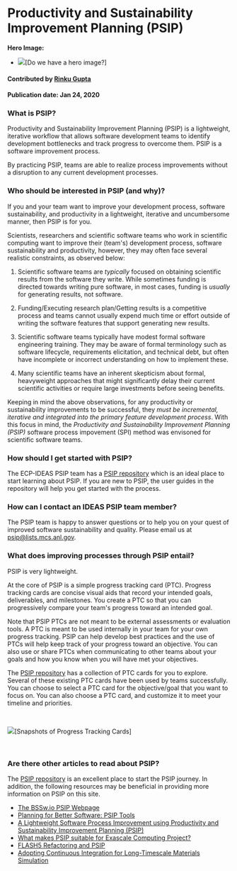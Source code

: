 # Productivity and Sustainability Improvement Planning (PSIP)
 
**Hero Image:**

 - <img src='https://github.com/betterscientificsoftware/images/raw/master/Blog_0819_Dataviz.png' />[Do we have a hero image?]
 
#### Contributed by [Rinku Gupta](https://github.com/rinkug)
#### Publication date: Jan 24, 2020


### What is PSIP?

Productivity and Sustainability Improvement Planning (PSIP) is a lightweight, iterative workflow that allows software development teams to identify development bottlenecks and track progress to overcome them. PSIP is a software improvement process.

By practicing PSIP, teams are able to realize process improvements without a disruption to any current development processes. 

### Who should be interested in PSIP (and why)?

If you and your team want to improve your development process, software sustainability, and productivity in a lightweight, iterative and uncumbersome manner, then PSIP is for you.

Scientists, researchers and scientific software teams who work in scientific computing want to improve their (team's) development process, software sustainability and productivity, however, they may often face several realistic constraints, as observed below: 

1.  Scientific software teams are *typically* focused on obtaining scientific results from the software they write. While sometimes funding is directed towards writing pure software, in most cases, funding is *usually* for generating results, not software. 

2. Funding/Executing research plan/Getting results is a competitive process and teams cannot usually expend much time or effort outside of writing the software features that support generating new results. 

3. Scientific software teams typically have modest formal software engineering training. They may be aware of formal terminology such as software lifecycle, requirements elicitation, and technical debt, but often have incomplete or incorrect understanding on how to implement these.

4. Many scientific teams have an inherent skepticism about formal, heavyweight approaches that might significantly delay their current scientific activities or require large investments before seeing benefits.

Keeping in mind the above observations, for any productivity or sustainability improvements to be successful, they *must be incremental, iterative and integrated into the primary feature development process*. With this focus in mind, the *Productivity and Sustainability Improvement Planning (PSIP)* software process impovement (SPI) method was envisoned for scientific software teams.


### How should I get started with PSIP?

The ECP-IDEAS PSIP team has a [PSIP repository](https://github.com/bssw-psip/practice-guides/blob/master/README.md) which is an ideal place to start learning about PSIP. If you are new to PSIP, the user guides in the repository will help you get started with the process.


### How can I contact an IDEAS PSIP team member?

The PSIP team is happy to answer questions or to help you on your quest of improved software sustainability and quality. Please email us at [psip@lists.mcs.anl.gov](psip@lists.mcs.anl.gov). 


### What does improving processes through PSIP entail?

PSIP is very lightweight. 

At the core of PSIP is a simple progress tracking card (PTC). Progress tracking cards are concise visual aids that record your intended goals, deliverables, and milestones. You create a PTC so that you can progressively compare your team's progress toward an intended goal. 

Note that PSIP PTCs are not meant to be external assessments or evaluation tools. A PTC is meant to be used internally in your team for your own progress tracking. PSIP can help develop best practices and the use of PTCs will help keep track of your progress toward an objective. You can also use or share PTCs when communicating to other teams about your goals and how you know when you will have met your objectives.

The [PSIP repository](https://github.com/bssw-psip/practice-guides/blob/master/README.md) has a collection of PTC cards for you to explore. Several of these existing PTC cards have been used by teams successfully. You can choose to select a PTC card for the objective/goal that you want to focus on. You can also choose a PTC card, and customize it to meet your timeline and priorities. 

<br>

<img src='https://github.com/betterscientificsoftware/images/raw/master/Blog_0120_PTCCards.png' class='page lightbox'/>[Snapshots of Progress Tracking Cards]

<br>



### Are there other articles to read about PSIP?
The [PSIP repository](https://github.com/bssw-psip/practice-guides/blob/master/README.md) is an excellent place to start the PSIP journey. In addition, the following resources may be beneficial in providing more information on PSIP on this site.

- [The BSSw.io PSIP Webpage](https://bssw.io/psip)
- [Planning for Better Software: PSIP Tools](https://bssw.io/items/planning-for-better-software-psip-tools)
- [A Lightweight Software Process Improvement using Productivity and Sustainability Improvement Planning (PSIP)](https://bssw.io/items/a-lightweight-software-process-improvement-using-productivity-and-sustainability-improvement-planning-psip)
- [What makes PSIP suitable for Exascale Computing Project?](https://bssw.io/items/what-makes-psip-suitable-for-exascale-computing-project)
- [FLASH5 Refactoring and PSIP](https://bssw.io/blog_posts/flash5-refactoring-and-psip)
- [Adopting Continuous Integration for Long-Timescale Materials Simulation](https://bssw.io/blog_posts/adopting-continuous-integration-for-long-timescale-materials-simulation)


<!---
Publish: no
RSS update: 2020-02-02
Categories: planning, development, reliability
Topics: software process improvement, refactoring, testing
Tags: bssw-blog-article
Level: 2
Prerequisites: default
Aggregate: none
--->


